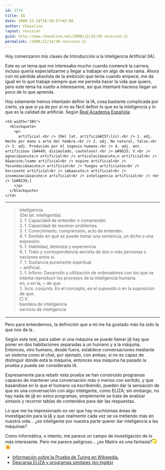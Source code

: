 ```yaml
---
id: 2774
title: IA
date: 2008-12-24T16:50:57+02:00
author: Chavalina
layout: revision
guid: http://www.chavalina.net/2008/12/24/38-revision-2/
permalink: /2008/12/24/38-revision-2/
---
```

Hoy comenzaron mis clases de Introducci&oacute;n a la Inteligencia Artificial (IA).

Este es un tema que me interesaba mucho cuando comenc&eacute; la carrera, incluso quer&iacute;a especializarme y llegar a trabajar en algo de esa rama. Ahora con mi p&eacute;rdida absoluta de la ambici&oacute;n que ten&iacute;a cuando empec&eacute;, me da igual en lo que trabaje siempre que me permita hacer la vida que quiero, pero este tema ha vuelto a interesarme, as&iacute; que intentar&eacute; haceros llegar un poco de lo que aprenda.

Hoy solamente hemos intentado definir la IA, cosa bastante complicada por cierto, ya que si ya de por s&iacute; no es f&aacute;cil definir lo que es la inteligencia y lo que es la calidad de artificial. Seg&uacute;n <a href="http://www.rae.es" target="_blank">Real Academia Espa&ntilde;ola</a>: 

<table width="550"  border="0" align="center">
  <tr>
    <td width="62%">
      <blockquote>
        <p>
          inteligencia.<br /> (Del lat. intelligent&#301;a).<br /> 1. f. Capacidad de entender o comprender.<br /> 2. f. Capacidad de resolver problemas.<br /> 3. f. Conocimiento, comprensi&oacute;n, acto de entender.<br /> 4. f. Sentido en que se puede tomar una sentencia, un dicho o una expresi&oacute;n.<br /> 5. f. Habilidad, destreza y experiencia.<br /> 6. f. Trato y correspondencia secreta de dos o m&aacute;s personas o naciones entre s&iacute;.<br /> 7. f. Sustancia puramente espiritual.<br /> ~ artificial.<br /> 1. f. Inform. Desarrollo y utilizaci&oacute;n de ordenadores con los que se intenta reproducir los procesos de la inteligencia humana.<br /> en, o en la, ~ de que.<br /> 1. locs. conjunts. En el concepto, en el supuesto o en la suposici&oacute;n de que.<br /> &#9633; V.<br /> bandera de inteligencia<br /> servicio de inteligencia
        </p>
      </blockquote>
    </td>
    
    <td width="38%">
      <blockquote>
        <p>
          artificial.<br /> (Del lat. artifici&#257;lis).<br /> 1. adj. Hecho por mano o arte del hombre.<br /> 2. adj. No natural, falso.<br /> 3. adj. Producido por el ingenio humano.<br /> 4. adj. ant. artificioso (&#449; disimulado, cauteloso).<br /> &#9633; V.<br /> agnaci&oacute;n artificial<br /> articulaci&oacute;n artificial<br /> b&aacute;lsamo artificial<br /> espino artificial<br /> fecundaci&oacute;n artificial<br /> fuegos artificiales<br /> horizonte artificial<br /> im&aacute;n artificial<br /> inseminaci&oacute;n artificial<br /> inteligencia artificial<br /> <br /> [&#8230;]
        </p>
      </blockquote>
    </td>
  </tr>
</table>

Pero para entendernos, la definici&oacute;n que a m&iacute; me ha gustado m&aacute;s ha sido la que nos da la .

Seg&uacute;n este test, para saber si una m&aacute;quina se puede llamar <acronym title="Inteligencia Artificial">IA</acronym> hay que poner en dos habitaciones separadas a un humano y a la m&aacute;quina. Entonces, otro humano, desde fuera, establece conversaciones mediante un sistema como el chat, por ejemplo, con ambas; si no es capaz de distinguir d&oacute;nde est&aacute; la m&aacute;quina, entonces esa m&aacute;quina ha pasado la prueba y puede ser considerada IA. 

Expresamente para rebatir esta prueba se han construido programas capaces de mantener una conversaci&oacute;n m&aacute;s o menos con sentido, y que bas&aacute;ndose en lo que el humano va escribiendo, pueden dar la sensaci&oacute;n de que es una conversaci&oacute;n con algo inteligente, como ELIZA; sin embargo, no hay nada de <acronym title="Inteligencia Artificial">IA</acronym> en estos programas, simplemente se trata de analizar sintaxis y recorrer tablas de contenidos para dar las respuestas.

Lo que me ha impresionado es ver que hay much&iacute;simas &aacute;reas de investigaci&oacute;n para la <acronym title="Inteligencia Artificial">IA</acronym> y que realmente cada vez se va metiendo m&aacute;s en nuestra vida&#8230; &iquest;es inteligente por nuestra parte querer dar inteligencia a las m&aacute;quinas?

Como inform&aacute;tica, o intento, me parece un campo de investigaci&oacute;n de lo m&aacute;s interesante. Pero me parece peligroso&#8230; &iquest;es Matrix es una fantas&iacute;a?![pensativo](/imagenes/emoticonos/pensativo.gif)  
![lengua](/imagenes/emoticonos/lengua.gif) 

  * <a href="http://es.wikipedia.org/wiki/Prueba_de_Turing" target="_blank">Informaci&oacute;n sobre la Prueba de Turing en Wikipedia.</a>
  * <a href="http://www.fortunecity.com/skyscraper/chaos/279/descarga/clasicos.htm" target="_blank">Descarga ELIZA y programas similares (en ingl&eacute;s)</a>